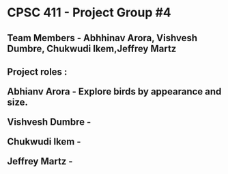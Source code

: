<h1>CPSC 411 - Project Group #4 </h1>

<h2> Team Members - Abhhinav Arora,	Vishvesh Dumbre, Chukwudi Ikem,Jeffrey Martz <h2>

Project roles :

Abhianv Arora - Explore birds by appearance and size.

Vishvesh Dumbre -

Chukwudi Ikem - 

Jeffrey Martz -